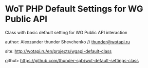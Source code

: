 WoT PHP Default Settings for WG Public API
==========================

Class with basic default setting for WG Public API interaction

author: Alexzander thunder Shevchenko // thunder@wotapi.ru

site: http://wotapi.ru/en/projects/wgapi-default-class

github: https://github.com/thunder-spb/wot-default-settings-class


